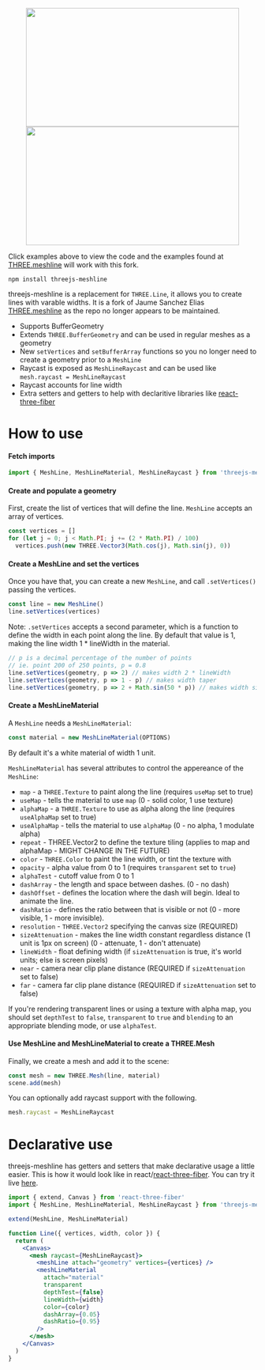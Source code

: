 <p align="center">
	<a href="https://codesandbox.io/s/react-three-fiber-threejs-meshline-example-vl221"><img width="432" height="240" src="https://imgur.com/mZikTAH.gif" /></a>
	<a href="https://codesandbox.io/s/threejs-meshline-raycast-4jwi4"><img width="432" height="240" src="https://imgur.com/g8ts0vJ.gif" /></a>
</p>

Click examples above to view the code and the examples found at [THREE.meshline](https://github.com/spite/THREE.MeshLine) will work with this fork.

    npm install threejs-meshline

threejs-meshline is a replacement for `THREE.Line`, it allows you to create lines with varable widths. It is a fork of Jaume Sanchez Elias [THREE.meshline](https://github.com/spite/THREE.MeshLine) as the repo no longer appears to be maintained.

- Supports BufferGeometry
- Extends `THREE.BufferGeometry` and can be used in regular meshes as a geometry
- New `setVertices` and `setBufferArray` functions so you no longer need to create a geometry prior to a `MeshLine`
- Raycast is exposed as `MeshLineRaycast` and can be used like `mesh.raycast = MeshLineRaycast`
- Raycast accounts for line width
- Extra setters and getters to help with declaritive libraries like [react-three-fiber](https://github.com/react-spring/react-three-fiber)

# How to use

#### Fetch imports

```js
import { MeshLine, MeshLineMaterial, MeshLineRaycast } from 'threejs-meshline'
```

#### Create and populate a geometry

First, create the list of vertices that will define the line. `MeshLine` accepts an array of vertices.

```js
const vertices = []
for (let j = 0; j < Math.PI; j += (2 * Math.PI) / 100)
  vertices.push(new THREE.Vector3(Math.cos(j), Math.sin(j), 0))
```

#### Create a MeshLine and set the vertices

Once you have that, you can create a new `MeshLine`, and call `.setVertices()` passing the vertices.

```js
const line = new MeshLine()
line.setVertices(vertices)
```

Note: `.setVertices` accepts a second parameter, which is a function to define the width in each point along the line. By default that value is 1, making the line width 1 \* lineWidth in the material.

```js
// p is a decimal percentage of the number of points
// ie. point 200 of 250 points, p = 0.8
line.setVertices(geometry, p => 2) // makes width 2 * lineWidth
line.setVertices(geometry, p => 1 - p) // makes width taper
line.setVertices(geometry, p => 2 + Math.sin(50 * p)) // makes width sinusoidal
```

#### Create a MeshLineMaterial

A `MeshLine` needs a `MeshLineMaterial`:

```js
const material = new MeshLineMaterial(OPTIONS)
```

By default it's a white material of width 1 unit.

`MeshLineMaterial` has several attributes to control the appereance of the `MeshLine`:

- `map` - a `THREE.Texture` to paint along the line (requires `useMap` set to true)
- `useMap` - tells the material to use `map` (0 - solid color, 1 use texture)
- `alphaMap` - a `THREE.Texture` to use as alpha along the line (requires `useAlphaMap` set to true)
- `useAlphaMap` - tells the material to use `alphaMap` (0 - no alpha, 1 modulate alpha)
- `repeat` - THREE.Vector2 to define the texture tiling (applies to map and alphaMap - MIGHT CHANGE IN THE FUTURE)
- `color` - `THREE.Color` to paint the line width, or tint the texture with
- `opacity` - alpha value from 0 to 1 (requires `transparent` set to `true`)
- `alphaTest` - cutoff value from 0 to 1
- `dashArray` - the length and space between dashes. (0 - no dash)
- `dashOffset` - defines the location where the dash will begin. Ideal to animate the line.
- `dashRatio` - defines the ratio between that is visible or not (0 - more visible, 1 - more invisible).
- `resolution` - `THREE.Vector2` specifying the canvas size (REQUIRED)
- `sizeAttenuation` - makes the line width constant regardless distance (1 unit is 1px on screen) (0 - attenuate, 1 - don't attenuate)
- `lineWidth` - float defining width (if `sizeAttenuation` is true, it's world units; else is screen pixels)
- `near` - camera near clip plane distance (REQUIRED if `sizeAttenuation` set to false)
- `far` - camera far clip plane distance (REQUIRED if `sizeAttenuation` set to false)

If you're rendering transparent lines or using a texture with alpha map, you should set `depthTest` to `false`, `transparent` to `true` and `blending` to an appropriate blending mode, or use `alphaTest`.

#### Use MeshLine and MeshLineMaterial to create a THREE.Mesh

Finally, we create a mesh and add it to the scene:

```js
const mesh = new THREE.Mesh(line, material)
scene.add(mesh)
```

You can optionally add raycast support with the following.

```js
mesh.raycast = MeshLineRaycast
```

# Declarative use

threejs-meshline has getters and setters that make declarative usage a little easier. This is how it would look like in react/[react-three-fiber](https://github.com/drcmda/react-three-fiber). You can try it live [here](https://codesandbox.io/s/react-three-fiber-threejs-meshline-example-vl221).

```jsx
import { extend, Canvas } from 'react-three-fiber'
import { MeshLine, MeshLineMaterial, MeshLineRaycast } from 'threejs-meshline'

extend(MeshLine, MeshLineMaterial)

function Line({ vertices, width, color }) {
  return (
    <Canvas>
      <mesh raycast={MeshLineRaycast}>
        <meshLine attach="geometry" vertices={vertices} />
        <meshLineMaterial
          attach="material"
          transparent
          depthTest={false}
          lineWidth={width}
          color={color}
          dashArray={0.05}
          dashRatio={0.95}
        />
      </mesh>
    </Canvas>
  )
}
```
